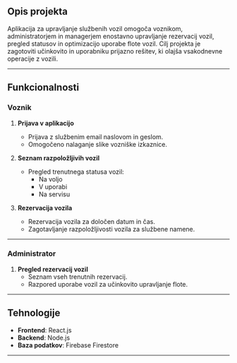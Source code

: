 ## Opis projekta
Aplikacija za upravljanje službenih vozil omogoča voznikom, administratorjem in managerjem enostavno upravljanje rezervacij vozil, pregled statusov in optimizacijo uporabe flote vozil. Cilj projekta je zagotoviti učinkovito in uporabniku prijazno rešitev, ki olajša vsakodnevne operacije z vozili.

---

## Funkcionalnosti

### Voznik
1. **Prijava v aplikacijo**  
   - Prijava z službenim email naslovom in geslom.  
   - Omogočeno nalaganje slike vozniške izkaznice.  

2. **Seznam razpoložljivih vozil**  
   - Pregled trenutnega statusa vozil:  
     - Na voljo  
     - V uporabi  
     - Na servisu  

3. **Rezervacija vozila**  
   - Rezervacija vozila za določen datum in čas.  
   - Zagotavljanje razpoložljivosti vozila za službene namene.  

---

### Administrator
1. **Pregled rezervacij vozil**  
   - Seznam vseh trenutnih rezervacij.  
   - Razpored uporabe vozil za učinkovito upravljanje flote.  

---

## Tehnologije
- **Frontend**: React.js  
- **Backend**: Node.js  
- **Baza podatkov**: Firebase Firestore  

---
